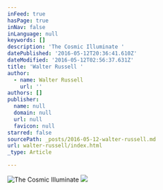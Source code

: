 ```yaml
---
inFeed: true
hasPage: true
inNav: false
inLanguage: null
keywords: []
description: 'The Cosmic Illuminate '
datePublished: '2016-05-12T20:36:41.610Z'
dateModified: '2016-05-12T02:56:37.631Z'
title: 'Walter Russell '
author:
  - name: Walter Russell
    url: ''
authors: []
publisher:
  name: null
  domain: null
  url: null
  favicon: null
starred: false
sourcePath: _posts/2016-05-12-walter-russell.md
url: walter-russell/index.html
_type: Article

---
```

![The Cosmic Illuminate ](https://the-grid-user-content.s3-us-west-2.amazonaws.com/e03bcaeb-ad54-4c69-b78d-3cdd665c7f92.jpg)
![](https://the-grid-user-content.s3-us-west-2.amazonaws.com/e10d1cde-7f37-47d9-a21e-1f8ca0a14d32.jpg)